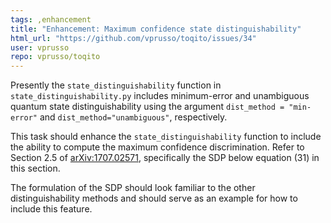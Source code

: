 ```yaml
---
tags: ,enhancement
title: "Enhancement: Maximum confidence state distinguishability"
html_url: "https://github.com/vprusso/toqito/issues/34"
user: vprusso
repo: vprusso/toqito
---
```


Presently the `state_distinguishability` function in `state_distinguishability.py` includes minimum-error and unambiguous quantum state distinguishability using the argument `dist_method = "min-error"` and `dist_method="unambiguous"`, respectively. 

This task should enhance the `state_distinguishability` function to include the ability to compute the maximum confidence discrimination. Refer to Section 2.5 of [arXiv:1707.02571](https://arxiv.org/pdf/1707.02571.pdf), specifically the SDP below equation (31) in this section. 

The formulation of the SDP should look familiar to the other distinguishability methods and should serve as an example for how to include this feature. 

 

